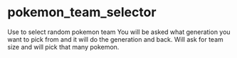# pokemon_team_selector
Use to select random pokemon team
You will be asked what generation you want to pick from and it will do the generation and back.
Will ask for team size and will pick that many pokemon.
